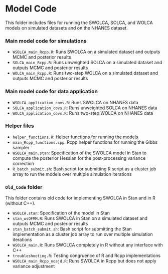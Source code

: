 # Model Code
This folder includes files for running the SWOLCA, SOLCA, and WOLCA models on simulated datasets and on the NHANES dataset.

### Main model code for simulations
* `WSOLCA_main_Rcpp.R`: Runs SWOLCA on a simulated dataset and outputs MCMC and posterior results
* `SOLCA_main_Rcpp.R`: Runs unweighted SOLCA on a simulated dataset and outputs MCMC and posterior results
* `WOLCA_main_Rcpp.R`: Runs two-step WOLCA on a simulated dataset and outputs MCMC and posterior results

### Main model code for data application
* `WSOLCA_application_covs.R`: Runs SWOLCA on NHANES data
* `SOLCA_application_covs.R`: Runs unweighted SOLCA on NHANES data
* `WOLCA_application_covs.R`: Runs two-step WOLCA on NHANES data

### Helper files 
* `helper_functions.R`: Helper functions for running the models
* `main_Rcpp_functions.cpp`: Rcpp helper functions for running the Gibbs sampler
* `WSOLCA_main.stan`: Specification of the SWOLCA model in Stan to compute the posterior Hessian for the post-processing variance correction
* `R_batch_submit.sh`: Bash script for submitting R script as a cluster job array to run the models over multiple simulation iterations

### `Old_Code` folder
This folder contains old code for implementing SWOLCA in Stan and in R (without C++). 
* `WSOLCA.stan`: Specification of the model in Stan
* `stan_wsOFMM.R`: Runs SWOLCA in Stan on a simulated dataset and outputs MCMC and posterior results
* `stan_batch_submit.sh`: Bash script for submitting the Stan implementation as a cluster job array to run over multiple simulation iterations
* `WSOLCA_main.R`: Runs SWOLCA completely in R without any interface with C++
* `troubleshooting.R`: Testing congruence of R and Rcpp implementations
* `WSOLCA_main_Rcpp_noajd.R`: Runs SWOLCA in Rcpp but does not apply variance adjustment
